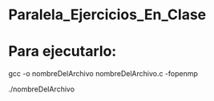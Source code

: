 # Paralela_Ejercicios_En_Clase

# Para ejecutarlo:


gcc -o nombreDelArchivo nombreDelArchivo.c -fopenmp

./nombreDelArchivo

